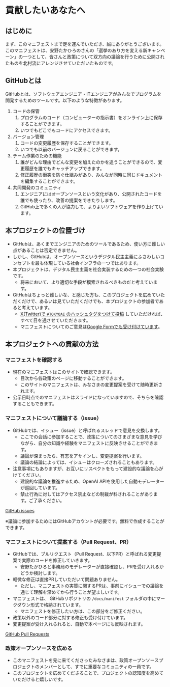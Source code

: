 # 貢献したいあなたへ

## はじめに

まず、このマニフェストまで足を運んでいただき、誠にありがとうございます。<br>
このマニフェストは、安野たかひろのさんの「選挙のあり方を変える新キャンペーン」の一つとして、皆さんと政策について双方向の議論を行うために公開されたものを北村流にアレンジさせていただいたものです。

## GitHubとは

GitHubとは、ソフトウェアエンジニア・ITエンジニアがみんなでプログラムを開発するためのツールです。以下のような特徴があります。

1. コードの保管
    1. プログラムのコード（コンピューターの指示書）をオンライン上に保存することができます。
    2. いつでもどこでもコードにアクセスできます。
2. バージョン管理
    1. コードの変更履歴を保存することができます。
    2. いつでも以前のバージョンに戻ることができます。
3. チーム作業のための機能
    1. 誰がどんな理由でどんな変更を加えたのかを追うことができるので、変更履歴を誰でもキャッチアップできます。
    2. 修正履歴の衝突を防ぐ仕組みがあり、みんなが同時に同じドキュメントを編集することができます。
4. 共同開発のコミュニティ
    1. エンジニアにはオープンソースという文化があり、公開されたコードを誰でも使ったり、改善の提案をできたりします。
    2. GitHub上で多くの人が協力して、よりよいソフトウェアを作り上げています。

## 本プロジェクトの位置づけ

- GitHubは、あくまでエンジニアのためのツールであるため、使い方に難しい点があることは否定できません。
- しかし、GitHubは、オープンソースというデジタル民主主義にふさわしいコンセプトを最も体現している社会インフラの一つではあります。
- 本プロジェクトは、デジタル民主主義を社会実装するための一つの社会実験です。
    - 将来において、より適切な手段が模索されるべきものだと考えています。
- GitHubはちょっと難しいな、と感じた方も、このプロジェクトを広めていただくだけで、あるいは見ていただくだけでも、本プロジェクトの参加者であると考えています。
    - [X(Twitter)で `#TOKYOAI` のハッシュタグをつけて投稿](https://twitter.com/intent/tweet?url=https%3A%2F%2Fmanifest.takahiroanno.com%2F&text=%23TOKYOAI%20%23%E5%AE%89%E9%87%8E%E3%81%9F%E3%81%8B%E3%81%B2%E3%82%8D) していただければ、すべて目を通させていただきます。
    - マニフェストについてのご意見は[Google Formでも受け付けています](https://docs.google.com/forms/d/e/1FAIpQLSfiSmvhVjzW_POtep_8J53n1QRR3zc2QBtyqPPMQxfnzjmRyA/viewform)。

## 本プロジェクトへの貢献の方法

### マニフェストを確認する

- 現在のマニフェストはこのサイトで確認できます。
    - 目次から各政策のページに移動することができます。
    - このサイトのマニフェストは、みなさまの変更提案を受けて随時更新されます。
- 公示日時点でのマニフェストはスライドになっていますので、そちらを確認することもできます。

### マニフェストについて議論する（issue）

- GitHubでは、イシュー（issue）と呼ばれるスレッドで意見を交換します。
    - ここでの会話に参加することで、政策についてのさまざまな意見を学びながら、自分の知識や経験をマニフェストに反映させることができます。
    - 議論が深まったら、有志をアサインし、変更提案を行います。
    - 議論の結論によっては、イシューはクローズされることもあります。
- 注意事項にもありますが、お互いにリスペクトをもって建設的な議論を心がけてください。
    - 建設的な議論を推進するため、OpenAI APIを使用した自動モデレーターが巡回しています。
    - 禁止行為に対してはアクセス禁止などの制裁が科されることがあります。ご了承ください。

[GitHub issues](https://github.com/sirokuma1023/election2024/issues)

※議論に参加するためにはGitHubアカウントが必要です。無料で作成することができます。

### マニフェストについて提案する（Pull Request、PR）

- GitHubでは、プルリクエスト（Pull Request、以下PR）と呼ばれる変更提案で実際のコードを修正していきます。
    - 安野たかひろと事務局のモデレーターが直接確認し、PRを受け入れるかどうか検討します。
- 軽微な修正は直接PRしていただいて問題ありません。
    - ただし、マニフェストの実質に関するPRは、事前にイシューでの議論を通じて理解を深めてから行うことが望ましいです。
- マニフェストは、 GitHubリポジトリの `/docs/manifest` フォルダの中にマークダウン形式で格納されています。
    - マニフェストを修正したい方は、この部分をご修正ください。
- 政策以外のコード部分に対する修正も受け付けています。
- 変更提案が受け入れられると、自動で本ページにも反映されます。

[GitHub Pull Requests](https://github.com/sirokuma1023/election2024/pulls)

### 政策オープンソースを広める

- このマニフェストを見に来てくださったみなさまは、政策オープンソースプロジェクトのメンバーとして、すでに重要なコミュニティの一員です。
- このプロジェクトを広めてくださることで、プロジェクトの認知度を高めていただけると嬉しいです。
